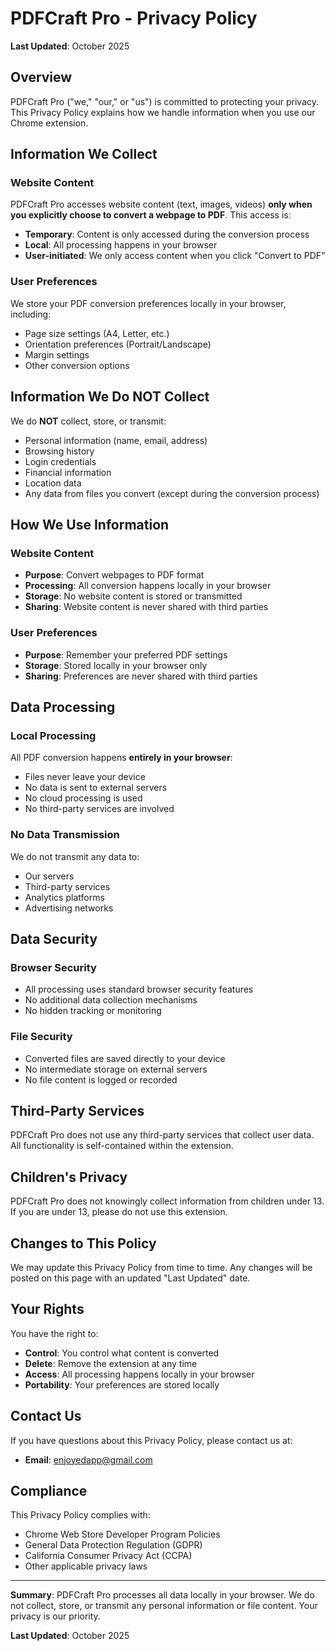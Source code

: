 # PDFCraft Pro - Privacy Policy

**Last Updated**: October 2025

## Overview

PDFCraft Pro ("we," "our," or "us") is committed to protecting your privacy. This Privacy Policy explains how we handle information when you use our Chrome extension.

## Information We Collect

### Website Content
PDFCraft Pro accesses website content (text, images, videos) **only when you explicitly choose to convert a webpage to PDF**. This access is:
- **Temporary**: Content is only accessed during the conversion process
- **Local**: All processing happens in your browser
- **User-initiated**: We only access content when you click "Convert to PDF"

### User Preferences
We store your PDF conversion preferences locally in your browser, including:
- Page size settings (A4, Letter, etc.)
- Orientation preferences (Portrait/Landscape)
- Margin settings
- Other conversion options

## Information We Do NOT Collect

We do **NOT** collect, store, or transmit:
- Personal information (name, email, address)
- Browsing history
- Login credentials
- Financial information
- Location data
- Any data from files you convert (except during the conversion process)

## How We Use Information

### Website Content
- **Purpose**: Convert webpages to PDF format
- **Processing**: All conversion happens locally in your browser
- **Storage**: No website content is stored or transmitted
- **Sharing**: Website content is never shared with third parties

### User Preferences
- **Purpose**: Remember your preferred PDF settings
- **Storage**: Stored locally in your browser only
- **Sharing**: Preferences are never shared with third parties

## Data Processing

### Local Processing
All PDF conversion happens **entirely in your browser**:
- Files never leave your device
- No data is sent to external servers
- No cloud processing is used
- No third-party services are involved

### No Data Transmission
We do not transmit any data to:
- Our servers
- Third-party services
- Analytics platforms
- Advertising networks

## Data Security

### Browser Security
- All processing uses standard browser security features
- No additional data collection mechanisms
- No hidden tracking or monitoring

### File Security
- Converted files are saved directly to your device
- No intermediate storage on external servers
- No file content is logged or recorded

## Third-Party Services

PDFCraft Pro does not use any third-party services that collect user data. All functionality is self-contained within the extension.

## Children's Privacy

PDFCraft Pro does not knowingly collect information from children under 13. If you are under 13, please do not use this extension.

## Changes to This Policy

We may update this Privacy Policy from time to time. Any changes will be posted on this page with an updated "Last Updated" date.

## Your Rights

You have the right to:
- **Control**: You control what content is converted
- **Delete**: Remove the extension at any time
- **Access**: All processing happens locally in your browser
- **Portability**: Your preferences are stored locally

## Contact Us

If you have questions about this Privacy Policy, please contact us at:
- **Email**: enjoyedapp@gmail.com

## Compliance

This Privacy Policy complies with:
- Chrome Web Store Developer Program Policies
- General Data Protection Regulation (GDPR)
- California Consumer Privacy Act (CCPA)
- Other applicable privacy laws

---

**Summary**: PDFCraft Pro processes all data locally in your browser. We do not collect, store, or transmit any personal information or file content. Your privacy is our priority.

**Last Updated**: October 2025
